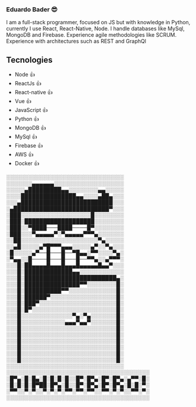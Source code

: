 ### Eduardo Bader 😎

I am a full-stack programmer, focused on JS but with knowledge in Python, currently I use React, React-Native, Node. I handle databases like MySql, MongoDB and Firebase. Experience agile methodologies like SCRUM. Experience with architectures such as REST and GraphQl

## Tecnologies
- Node 👍
- ReactJs 👍
- React-native 👍
- Vue 👍
- JavaScript 👍
- Python 👍
- MongoDB 👍
- MySql 👍
- Firebase 👍
- AWS 👍
- Docker 👍



░░░░░░░░░░░░░░░░░░░░░░░░░░░░░░░░
░░░░░░░▄▄▄▄▄▄░░░░░░░░░░░░░░░░░░░
░░░░░▄█████████▄▄░░░░░░░░▄▄░░░░░
░░░░███████████████▄▄░░░░▄██▄░░░
░░░▄█████████████████████████░░░
░▄██████████████████████████▀░░░
░███░░░░░░░░░░░░░░░░░░░█░░░░░░░░
░███░███████████████████░░░░░░░░
░███░░▀████───████────█▀░░░░░░░░
░███░░░▀▄▄▄▄▄▀░▀▄▄▄▄▄▀▀▀▄░░░░░░░
░░██░░░░░░░░░░░░░░░░░░░░░▀▄░░░░░
░░▄█░░░░░▄▀█▀▀▀▄▄▄░░░░░▄▀░░▀▄░░░
░█░░░░░▄▀──█───█──▀█▄▄░▀▀░░░░▀▄░
░▀▄▄░░█────█───█───█──▀▀▄░░▄▀▀▀░
░░░█░██▄▄▄▄█▄▄▄█▄▄▄█▄▄▄▄▄█▄▄▀░░░
░░░█░█████████████▄▄░░░░░░░░░░░░
░░░█░█████████████████████████▄░
░░░█░███████████████▀▀░░░░░░░░█░
░░░█░██████████▀▀░░░░░░░░░░░░░█░
░░░█░██████▀░░░░░░░░░░░░░░░░░░█░
░░░█░███▀░░░░░░░░░░░░░░░░░░░░░█░
░░░█░█▀░░░░░░░░░░░░░░░░░░░░░░░█░
░░░█░░░░░░░░░░░░░░▀▄░▀▄░░░░░░░█░
░░░█░░░░░░░░░░░░▄▄▄▀▄▄▀░░░░░░░█░
░░░█░░░░░░░░░░░░░░░░░░░░░░░░░░█░
░░░█░░░░░░░░░░░░░░░░░░░░░░░░░░█░
░░░█░░░░░░░░░░░░░░░░░░░░░░░░░░█░
░░░█░░░░░░░░░░░░░░░░░░░░░░░░░░█░
░░░█░░░░░░░░░░░░░░░░░░░░░░░░░░█░
░░░█░░░░░░░░░░░░░░░░░░░░░░░░░░█░
░░░░░░░░░░░░░░░░░░░░░░░░░░░░░░░░
░░░░░░░░░░░░░░░░░░░░░░░░░░░░░░░░░░░░░░░
░█▀▄░█░█▄░█░█░█░█░░█▀░█▀▄░█▀░█▀▄░▄▀▀░█░
░█░█░█░█▀██░█▀▄░█░░█▀░█▀▄░█▀░█▀▄░█░█░▀░
░▀▀░░▀░▀░░▀░▀░▀░▀▀░▀▀░▀▀░░▀▀░▀░▀░░▀▀░▀░
░░░░░░░░░░░░░░░░░░░░░░░░░░░░░░░░░░░░░░░

